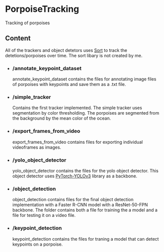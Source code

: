 # PorpoiseTracking
Tracking of porpoises

## Content
All of the trackers and object detetors uses [Sort](https://github.com/abewley/sort) to track the detetions/porpoises over time. The sort libary is not created by me. 

* ### /annotate_keypoint_dataset
    annotate_keypoint_dataset contains the files for annotating image files of porpoises with keypoints and save them as a .txt file.

* ### /simple_tracker
    Contains the first tracker implemented. The simple tracker uses segmentation by color thresholding. The porpoises are segmented from the background by the mean color of the ocean.

* ### /export_frames_from_video
    export_frames_from_video contains files for exporting individual videoframes as images.

* ### /yolo_object_detector
    yolo_object_detector contains the files for the yolo object detector. This object detector uses [PyTorch-YOLOv3](https://github.com/eriklindernoren/PyTorch-YOLOv3) library as a backbone. 

* ### /object_detection
    object_detection contains files for the final object detection implementation with a Faster R-CNN model with a ResNet-50-FPN backbone. The folder contains both a file for training the a model and a file for testing it on a video file.

* ### /keypoint_detection
    keypoint_detection contains the files for traning a model that can detect keypoints on a porpoise.
